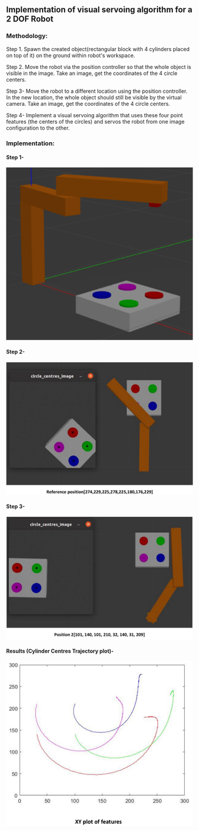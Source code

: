 ## Implementation of visual servoing algorithm for a 2 DOF Robot

### Methodology:
Step 1. Spawn the created object(rectangular block with 4 cylinders placed on top of it) on the ground within robot's workspace.

Step 2. Move the robot via the position controller so that the whole object is visible in the image. Take an image, get the coordinates of the 4 circle centers.

Step 3- Move the robot to a different location using the position controller. In the new location, the whole object should still be visible by the virtual camera. Take an image, get the coordinates of the 4 circle centers.

Step 4- Implement a visual servoing algorithm that uses these four point features (the centers of the circles) and servos the robot from one image configuration to the other.

### Implementation:
#### Step 1- 
![Step1](pictures/Step1.png)

#### Step 2-
![Step2](pictures/Step2.png)

#### Step 3-
![Step3](pictures/Step3.png)

#### Results (Cylinder Centres Trajectory plot)-
![Results](pictures/Results.png)
